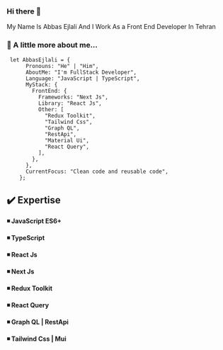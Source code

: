 ### **Hi there** :wave:


My Name Is Abbas Ejlali And I Work As a Front End Developer In Tehran

### :scroll: A little more about me...

```
 let AbbasEjlali = {
      Pronouns: "He" | "Him",
      AboutMe: "I'm FullStack Developer",
      Language: "JavaScript | TypeScript",
      MyStack: {
        FrontEnd: {
          Frameworks: "Next Js",
          Library: "React Js",
          Other: [
            "Redux Toolkit",
            "Tailwind Css",
            "Graph QL",
            "RestApi",
            "Material Ui",
            "React Query",
          ],
        },
      },
      CurrentFocus: "Clean code and reusable code",
    };
```
## :heavy_check_mark: Expertise
**:black_medium_small_square: JavaScript ES6+**

**:black_medium_small_square: TypeScript**

**:black_medium_small_square: React Js**

**:black_medium_small_square: Next Js**

**:black_medium_small_square: Redux Toolkit**

**:black_medium_small_square: React Query**

**:black_medium_small_square: Graph QL | RestApi**

**:black_medium_small_square: Tailwind Css | Mui**

<!---
abbasejlali/abbasejlali is a ✨ special ✨ repository because its `README.md` (this file) appears on your GitHub profile.
You can click the Preview link to take a look at your changes.
--->
